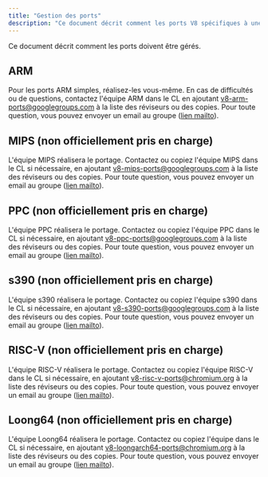 ```yaml
---
title: "Gestion des ports"
description: "Ce document décrit comment les ports V8 spécifiques à une architecture doivent être gérés."
---
```

Ce document décrit comment les ports doivent être gérés.

## ARM

Pour les ports ARM simples, réalisez-les vous-même. En cas de difficultés ou de questions, contactez l'équipe ARM dans le CL en ajoutant [v8-arm-ports@googlegroups.com](mailto:v8-arm-ports@googlegroups.com) à la liste des réviseurs ou des copies. Pour toute question, vous pouvez envoyer un email au groupe ([lien mailto](mailto:v8-arm-ports@googlegroups.com)).

## MIPS (non officiellement pris en charge)

L'équipe MIPS réalisera le portage. Contactez ou copiez l'équipe MIPS dans le CL si nécessaire, en ajoutant [v8-mips-ports@googlegroups.com](mailto:v8-mips-ports@googlegroups.com) à la liste des réviseurs ou des copies. Pour toute question, vous pouvez envoyer un email au groupe ([lien mailto](mailto:v8-mips-ports@googlegroups.com)).

## PPC (non officiellement pris en charge)

L'équipe PPC réalisera le portage. Contactez ou copiez l'équipe PPC dans le CL si nécessaire, en ajoutant [v8-ppc-ports@googlegroups.com](mailto:v8-ppc-ports@googlegroups.com) à la liste des réviseurs ou des copies. Pour toute question, vous pouvez envoyer un email au groupe ([lien mailto](mailto:v8-ppc-ports@googlegroups.com)).

## s390 (non officiellement pris en charge)

L'équipe s390 réalisera le portage. Contactez ou copiez l'équipe s390 dans le CL si nécessaire, en ajoutant [v8-s390-ports@googlegroups.com](mailto:v8-s390-ports@googlegroups.com) à la liste des réviseurs ou des copies. Pour toute question, vous pouvez envoyer un email au groupe ([lien mailto](mailto:v8-s390-ports@googlegroups.com)).

## RISC-V (non officiellement pris en charge)

L'équipe RISC-V réalisera le portage. Contactez ou copiez l'équipe RISC-V dans le CL si nécessaire, en ajoutant [v8-risc-v-ports@chromium.org](mailto:v8-risc-v-ports@chromium.org) à la liste des réviseurs ou des copies. Pour toute question, vous pouvez envoyer un email au groupe ([lien mailto](mailto:v8-risc-v-ports@chromium.org)).

## Loong64 (non officiellement pris en charge)

L'équipe Loong64 réalisera le portage. Contactez ou copiez l'équipe dans le CL si nécessaire, en ajoutant [v8-loongarch64-ports@chromium.org](mailto:v8-loongarch64-ports@chromium.org) à la liste des réviseurs ou des copies. Pour toute question, vous pouvez envoyer un email au groupe ([lien mailto](mailto:v8-loongarch64-ports@chromium.org)).
